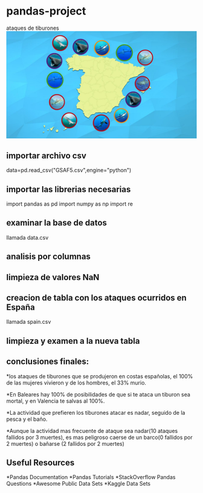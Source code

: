 # pandas-project

ataques de tiburones
![Tiburon](27_mapa_tiburones.jpg)
## importar archivo csv
data=pd.read_csv("GSAF5.csv",engine="python")

## importar las librerias necesarias
import pandas as pd
import numpy as np
import re

## examinar la base de datos
llamada data.csv

## analisis por columnas

## limpieza de valores NaN

## creacion de tabla con los ataques ocurridos en España
llamada spain.csv

## limpieza y examen a la nueva tabla

## conclusiones finales:

   *los ataques de tiburones que se produjeron en costas españolas, el 100% de las mujeres vivieron y de los hombres, el 33% murio.

   *En Baleares hay 100% de posibilidades de que si te ataca un tiburon sea mortal, y en Valencia te salvas al 100%.

   *La actividad que prefieren los tiburones atacar es nadar, seguido de la pesca y el baño.

   *Aunque la actividad mas frecuente de ataque sea nadar(10 ataques fallidos por 3 muertes), es mas peligroso caerse de un barco(0 fallidos por 2 muertes) o bañarse (2 fallidos por 2 muertes)
    
## Useful Resources

   *Pandas Documentation
   *Pandas Tutorials
   *StackOverflow Pandas Questions
   *Awesome Public Data Sets
   *Kaggle Data Sets
   
   
   

